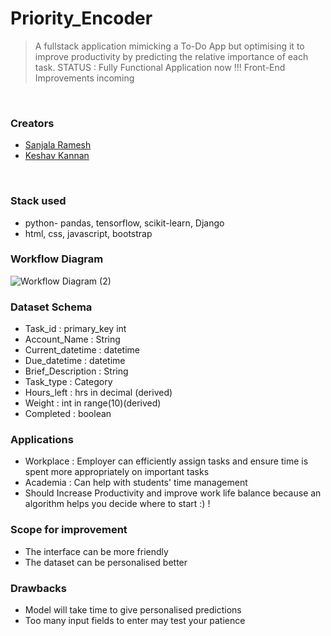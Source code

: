 # Priority_Encoder
> A fullstack application mimicking a To-Do App but optimising it to improve productivity by predicting the relative importance of each task.
> STATUS : Fully Functional Application now !!! Front-End Improvements incoming
<br>
<h3>Creators</h3>
<ul>
<li><a href="https://github.com/SanjalaR">Sanjala Ramesh</a></li>
<li><a href="https://github.com/KKeshav1101">Keshav Kannan</a></li>
</ul>
<br>
<h3>Stack used</h3>
<ul>
  <li>python- pandas, tensorflow, scikit-learn, Django</li>
  <li>html, css, javascript, bootstrap</li>
</ul>
<h3>Workflow Diagram</h3>

![Workflow Diagram (2)](https://github.com/KKeshav1101/Priority_Encoder/assets/144262889/b582816c-dfd8-4e68-8115-99259fb5fc89)

<h3>Dataset Schema</h3>
<ul>
  <li>Task_id : primary_key int </li>
  <li>Account_Name : String </li>
  <li>Current_datetime : datetime</li>
  <li>Due_datetime : datetime</li>
  <li>Brief_Description : String</li>
  <li>Task_type : Category</li>
  <li>Hours_left : hrs in decimal (derived)</li>
  <li>Weight : int in range(10)(derived)</li>
  <li>Completed : boolean</li>
</ul>
<h3>Applications</h3>
<ul>
  <li>Workplace : Employer can efficiently assign tasks and ensure time is spent more appropriately on important tasks </li>
  <li>Academia : Can help with students' time management</li>
  <li>Should Increase Productivity and improve work life balance because an algorithm helps you decide where to start :) !</li>
</ul>
<h3>Scope for improvement</h3>
<ul>
  <li>The interface can be more friendly</li>
  <li>The dataset can be personalised better</li>
</ul>
<h3>Drawbacks</h3>
<ul>
  <li>Model will take time to give personalised predictions</li>
  <li>Too many input fields to enter may test your patience</li>
</ul>
